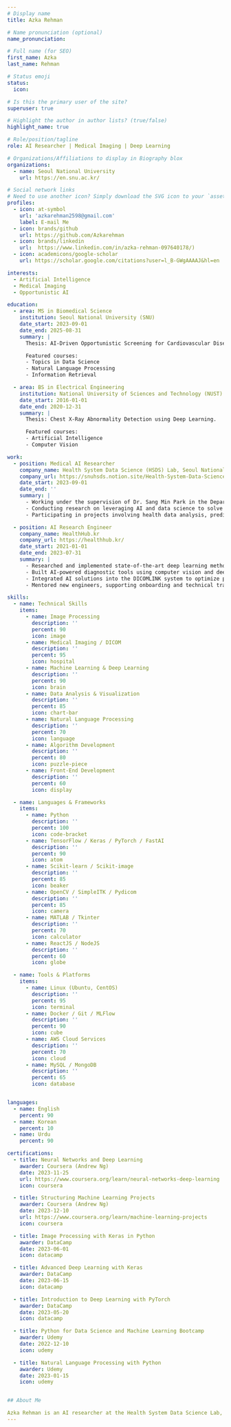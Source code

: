 ```yaml
---
# Display name
title: Azka Rehman

# Name pronunciation (optional)
name_pronunciation:

# Full name (for SEO)
first_name: Azka
last_name: Rehman

# Status emoji
status:
  icon:

# Is this the primary user of the site?
superuser: true

# Highlight the author in author lists? (true/false)
highlight_name: true

# Role/position/tagline
role: AI Researcher | Medical Imaging | Deep Learning

# Organizations/Affiliations to display in Biography blox
organizations:
  - name: Seoul National University
    url: https://en.snu.ac.kr/

# Social network links
# Need to use another icon? Simply download the SVG icon to your `assets/media/icons/` folder.
profiles:
  - icon: at-symbol
    url: 'azkarehman2598@gmail.com'
    label: E-mail Me
  - icon: brands/github
    url: https://github.com/Azkarehman
  - icon: brands/linkedin
    url:  https://www.linkedin.com/in/azka-rehman-097640178/)
  - icon: academicons/google-scholar
    url: https://scholar.google.com/citations?user=l_B-GWgAAAAJ&hl=en

interests:
  - Artificial Intelligence
  - Medical Imaging
  - Opportunistic AI

education:
  - area: MS in Biomedical Science
    institution: Seoul National University (SNU)
    date_start: 2023-09-01
    date_end: 2025-08-31
    summary: |
      Thesis: AI-Driven Opportunistic Screening for Cardiovascular Disease Risk Using Abdominal CT Scans.

      Featured courses:
      - Topics in Data Science
      - Natural Language Processing
      - Information Retrieval

  - area: BS in Electrical Engineering
    institution: National University of Sciences and Technology (NUST)
    date_start: 2016-01-01
    date_end: 2020-12-31
    summary: |
      Thesis: Chest X-Ray Abnormality Detection using Deep Learning.

      Featured courses:
      - Artificial Intelligence
      - Computer Vision

work:
  - position: Medical AI Researcher
    company_name: Health System Data Science (HSDS) Lab, Seoul National University
    company_url: https://snuhsds.notion.site/Health-System-Data-Science-Lab-07d8299caed84983bccac94e02726f91
    date_start: 2023-09-01
    date_end: ''
    summary: |
      - Working under the supervision of Dr. Sang Min Park in the Department of Biomedical Sciences.
      - Conducting research on leveraging AI and data science to solve challenges in healthcare systems.
      - Participating in projects involving health data analysis, predictive modeling, and medical image analysis.

  - position: AI Research Engineer
    company_name: HealthHub.kr
    company_url: https://healthhub.kr/
    date_start: 2021-01-01
    date_end: 2023-07-31
    summary: |
      - Researched and implemented state-of-the-art deep learning methods in medical image analysis.
      - Built AI-powered diagnostic tools using computer vision and deep learning techniques.
      - Integrated AI solutions into the DICOMLINK system to optimize performance and scalability.
      - Mentored new engineers, supporting onboarding and technical training.

skills:
  - name: Technical Skills
    items:
      - name: Image Processing
        description: ''
        percent: 90
        icon: image
      - name: Medical Imaging / DICOM
        description: ''
        percent: 95
        icon: hospital
      - name: Machine Learning & Deep Learning
        description: ''
        percent: 90
        icon: brain
      - name: Data Analysis & Visualization
        description: ''
        percent: 85
        icon: chart-bar
      - name: Natural Language Processing
        description: ''
        percent: 70
        icon: language
      - name: Algorithm Development
        description: ''
        percent: 80
        icon: puzzle-piece
      - name: Front-End Development
        description: ''
        percent: 60
        icon: display

  - name: Languages & Frameworks
    items:
      - name: Python
        description: ''
        percent: 100
        icon: code-bracket
      - name: TensorFlow / Keras / PyTorch / FastAI
        description: ''
        percent: 90
        icon: atom
      - name: Scikit-learn / Scikit-image
        description: ''
        percent: 85
        icon: beaker
      - name: OpenCV / SimpleITK / Pydicom
        description: ''
        percent: 85
        icon: camera
      - name: MATLAB / Tkinter
        description: ''
        percent: 70
        icon: calculator
      - name: ReactJS / NodeJS
        description: ''
        percent: 60
        icon: globe

  - name: Tools & Platforms
    items:
      - name: Linux (Ubuntu, CentOS)
        description: ''
        percent: 95
        icon: terminal
      - name: Docker / Git / MLFlow
        description: ''
        percent: 90
        icon: cube
      - name: AWS Cloud Services
        description: ''
        percent: 70
        icon: cloud
      - name: MySQL / MongoDB
        description: ''
        percent: 65
        icon: database


languages:
  - name: English
    percent: 90
  - name: Korean
    percent: 10
  - name: Urdu
    percent: 90

certifications:
  - title: Neural Networks and Deep Learning
    awarder: Coursera (Andrew Ng)
    date: 2023-11-25
    url: https://www.coursera.org/learn/neural-networks-deep-learning
    icon: coursera

  - title: Structuring Machine Learning Projects
    awarder: Coursera (Andrew Ng)
    date: 2023-12-10
    url: https://www.coursera.org/learn/machine-learning-projects
    icon: coursera

  - title: Image Processing with Keras in Python
    awarder: DataCamp
    date: 2023-06-01
    icon: datacamp

  - title: Advanced Deep Learning with Keras
    awarder: DataCamp
    date: 2023-06-15
    icon: datacamp

  - title: Introduction to Deep Learning with PyTorch
    awarder: DataCamp
    date: 2023-05-20
    icon: datacamp

  - title: Python for Data Science and Machine Learning Bootcamp
    awarder: Udemy
    date: 2022-12-10
    icon: udemy

  - title: Natural Language Processing with Python
    awarder: Udemy
    date: 2023-01-15
    icon: udemy


## About Me

Azka Rehman is an AI researcher at the Health System Data Science Lab, Seoul National University. His work focuses on developing deep learning and computer vision models for medical imaging, with a particular interest in opportunistic screening and disease risk prediction using radiological data. He has contributed to projects involving CT scans, X-rays, and multimodal neuroimaging, aiming to bridge cutting-edge machine learning with real-world healthcare impact. His research combines technical depth with translational focus, advancing automated diagnostics, risk stratification, and medical AI deployment.
---
```

